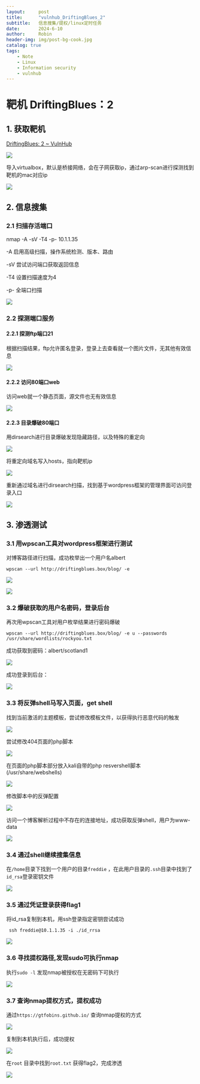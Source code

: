```yaml
---
layout:     post
title:      "vulnhub_DriftingBlues_2"
subtitle:   信息搜集/提权/linux定时任务
date:       2024-6-10
author:     Robin
header-img: img/post-bg-cook.jpg
catalog: true
tags:
    - Note
    - Linux
    - Information security
    - vulnhub
---
```

# 靶机 DriftingBlues：2

## 1. 获取靶机

[DriftingBlues: 2 ~ VulnHub](https://www.vulnhub.com/entry/driftingblues-2,634/)

![](assets/2024-06-10-18-44-55-image.png)

导入virtualbox，默认是桥接网络，会在子网获取ip，通过arp-scan进行探测找到靶机的mac对应ip

![](assets/2024-06-10-18-48-21-image.png)

## 2. 信息搜集

### 2.1 扫描存活端口

nmap -A -sV -T4 -p- 10.1.1.35

-A 启用高级扫描，操作系统检测、版本、路由

-sV 尝试访问端口获取返回信息

-T4 设置扫描速度为4

-p- 全端口扫描

![](assets/2024-06-10-18-50-39-image.png)

### 2.2 探测端口服务

#### 2.2.1 探测ftp端口21

根据扫描结果，ftp允许匿名登录，登录上去查看就一个图片文件，无其他有效信息

![](assets/2024-06-10-18-53-51-image.png)

#### 2.2.2 访问80端口web

访问web就一个静态页面，源文件也无有效信息

![](assets/2024-06-10-18-55-57-image.png)

#### 2.2.3 目录爆破80端口

用dirsearch进行目录爆破发现隐藏路径，以及特殊的重定向

![](assets/2024-06-10-18-57-52-image.png)

将重定向域名写入hosts，指向靶机ip

![](assets/2024-06-10-19-02-45-image.png)

重新通过域名进行dirsearch扫描，找到基于wordpress框架的管理界面可访问登录入口

![](assets/2024-06-10-19-07-23-image.png)

## 3. 渗透测试

### 3.1 用wpscan工具对wordpress框架进行测试

对博客路径进行扫描，成功枚举出一个用户名albert

```wpscan
wpscan --url http://driftingblues.box/blog/ -e
```

![](assets/2024-06-10-20-39-43-image.png)

![](assets/2024-06-10-20-40-18-image.png)

### 3.2 爆破获取的用户名密码，登录后台

再次用wpscan工具对用户枚举结果进行密码爆破

```
wpscan --url http://driftingblues.box/blog/ -e u --passwords /usr/share/wordlists/rockyou.txt
```

成功获取到密码：albert/scotland1

![](assets/2024-06-10-20-42-20-image.png)

成功登录到后台：

![](assets/2024-06-10-20-43-06-image.png)

### 3.3 将反弹shell马写入页面，get shell

找到当前激活的主题模板，尝试修改模板文件，以获得执行恶意代码的触发

![](assets/2024-06-10-20-47-36-image.png)

尝试修改404页面的php脚本

![](assets/2024-06-10-20-48-26-image.png)

在页面的php脚本部分放入kali自带的php resvershell脚本(/usr/share/webshells)

![](assets/2024-06-10-20-58-38-image.png)

修改脚本中的反弹配置

![](assets/2024-06-10-20-59-14-image.png)

访问一个博客解析过程中不存在的连接地址，成功获取反弹shell，用户为www-data

![](assets/2024-06-10-21-00-58-image.png)

### 3.4 通过shell继续搜集信息

在`/home`目录下找到一个用户的目录`freddie` ，在此用户目录的`.ssh`目录中找到了`id_rsa`登录密钥文件

![](assets/2024-06-10-21-11-54-image.png)

### 3.5 通过凭证登录获得flag1

将id_rsa复制到本机，用ssh登录指定密钥尝试成功

```
 ssh freddie@10.1.1.35 -i ./id_rrsa
```

![](assets/2024-06-10-21-14-43-image.png)

### 3.6 寻找提权路径,发现sudo可执行nmap

执行`sudo -l` 发现nmap被授权在无密码下可执行

![](assets/2024-06-10-21-19-38-image.png)

### 3.7 查询nmap提权方式，提权成功

通过`https://gtfobins.github.io/` 查询nmap提权的方式

 ![](assets/2024-06-10-21-20-37-image.png)

复制到本机执行后，成功提权

![](assets/2024-06-10-21-21-20-image.png)

在`root` 目录中找到`root.txt` 获得flag2，完成渗透

![](assets/2024-06-10-21-22-32-image.png)
